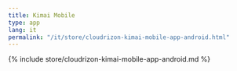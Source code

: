 ```yaml
---
title: Kimai Mobile
type: app 
lang: it
permalink: "/it/store/cloudrizon-kimai-mobile-app-android.html"
---
```


{% include store/cloudrizon-kimai-mobile-app-android.md %}
